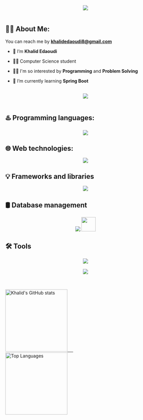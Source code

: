 
<div align="center">
    <img src="https://readme-typing-svg.herokuapp.com/?font=Righteous&size=35&center=true&vCenter=true&width=500&height=70&duration=4000&lines=Hi+There!+👋;+I'm+Khalid+Edaoudi!+😎;+Software+developer+👨🏻‍💻" />
</div>

<br>

## 🙋‍♂️ About Me:

 You can reach me by **khalidedaoudi8@gmail.com**

- 🔭 I’m **Khalid Edaoudi**

- 👨‍🎓 Computer Science student

- 👨‍💻 I'm so interested by **Programming** and **Problem Solving** 

- 🌱 I’m currently learning **Spring Boot** 

<br>
<div align="center">
    <img src="https://user-images.githubusercontent.com/73097560/115834477-dbab4500-a447-11eb-908a-139a6edaec5c.gif" />
</div>
<br>

## ♨️ Programming languages:
<div align="center">
    <img src="https://skillicons.dev/icons?i=php,cpp,c,cs,java,javascript" />
</div>

## 🌐 Web technologies:
<div align="center">
    <img src="https://skillicons.dev/icons?i=html,css,react,spring" />
</div>

## 💡 Frameworks and libraries
<div align="center">
    <img src="https://skillicons.dev/icons?i=bootstrap,jquery,tailwind,materialui" />
</div>

## 🛢️ Database management
<div align="center">
    <img src="https://skillicons.dev/icons?i=mysql,firebase,mongodb" />
    <img src="https://www.vectorlogo.zone/logos/oracle/oracle-icon.svg" width="45px" height="45px"/>
</div>

## 🛠️ Tools
<div align="center">
    <img src="https://skillicons.dev/icons?i=npm,maven,docker,github,git,vscode,eclipse,idea,postman,visualstudio,vite" /><br>
</div>

<br>
<div align="center">
    <img src="https://user-images.githubusercontent.com/73097560/115834477-dbab4500-a447-11eb-908a-139a6edaec5c.gif" />
</div>
<br>
<br>

<p>
  <a href="https://github.com/khalid21456">
    <img src="https://github-readme-stats.vercel.app/api?username=khalid21456&show_icons=true&theme=radical" alt="Khalid's GitHub stats" height="195">
    &emsp;
      <br>
    <img src="https://github-readme-stats.vercel.app/api/top-langs/?username=khalid21456&layout=compact&theme=radical" alt="Top Languages" height="195">
  </a>
</p>
<br/>
